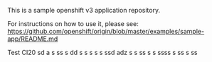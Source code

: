 This is a sample openshift v3 application repository.  

For instructions on how to use it, please see: https://github.com/openshift/origin/blob/master/examples/sample-app/README.md

Test CI20
sd a
s 
ss s
dd
s s  s s s ssd adz
 s s
ss s 
 s ssss 
 s ss s
ss

